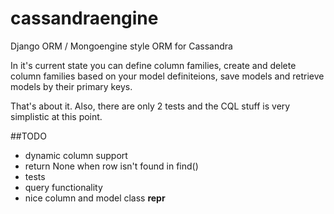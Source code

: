 cassandraengine
===============

Django ORM / Mongoengine style ORM for Cassandra

In it's current state you can define column families, create and delete column families
based on your model definiteions, save models and retrieve models by their primary keys.

That's about it. Also, there are only 2 tests and the CQL stuff is very simplistic at this point.

##TODO
* dynamic column support
* return None when row isn't found in find()
* tests
* query functionality
* nice column and model class __repr__
